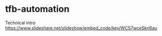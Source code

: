 # tfb-automation

Technical intro
https://www.slideshare.net/slideshow/embed_code/key/WC57wceSkn6au
